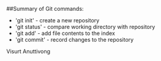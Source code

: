 ##Summary of Git commands:

* 'git init'	- create a new repository
* 'git status'	- compare working directory with repository
* 'git add'	- add file contents to the index
* 'git commit'	- record changes to the repository




Visurt Anuttivong